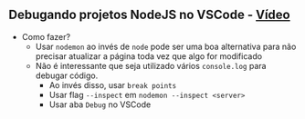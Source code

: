 ## Debugando projetos NodeJS no VSCode - [Vídeo](https://cursos.alura.com.br/extra/alura-mais/debugando-projetos-nodejs-no-vscode-c23)

- Como fazer?
  - Usar `nodemon` ao invés de `node` pode ser uma boa alternativa para não precisar atualizar a página toda vez que algo for modificado
  - Não é interessante que seja utilizado vários `console.log` para debugar código.
    - Ao invés disso, usar `break points`
    - Usar flag `--inspect` em `nodemon --inspect <server>`
    - Usar aba `Debug` no VSCode  



